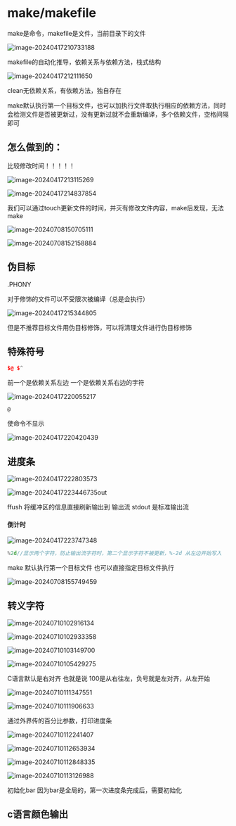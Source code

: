 # make/makefile

make是命令，makefile是文件，当前目录下的文件

![image-20240417210733188](C:\Users\30780\AppData\Roaming\Typora\typora-user-images\image-20240417210733188.png)

makefile的自动化推导，依赖关系与依赖方法，栈式结构

![image-20240417212111650](C:\Users\30780\AppData\Roaming\Typora\typora-user-images\image-20240417212111650.png)

clean无依赖关系，有依赖方法，独自存在

make默认执行第一个目标文件，也可以加执行文件取执行相应的依赖方法，同时会检测文件是否被更新过，没有更新过就不会重新编译，多个依赖文件，空格间隔即可

## 怎么做到的：

比较修改时间！！！！！

![image-20240417213115269](C:\Users\30780\AppData\Roaming\Typora\typora-user-images\image-20240417213115269.png)

![image-20240417214837854](C:\Users\30780\AppData\Roaming\Typora\typora-user-images\image-20240417214837854.png)

我们可以通过touch更新文件的时间，并灭有修改文件内容，make后发现，无法make

![image-20240708150705111](C:\Users\30780\AppData\Roaming\Typora\typora-user-images\image-20240708150705111.png)



![image-20240708152158884](C:\Users\30780\AppData\Roaming\Typora\typora-user-images\image-20240708152158884.png)

## 伪目标

.PHONY

对于修饰的文件可以不受限次被编译（总是会执行）

![image-20240417215344805](C:\Users\30780\AppData\Roaming\Typora\typora-user-images\image-20240417215344805.png)

但是不推荐目标文件用伪目标修饰，可以将清理文件进行伪目标修饰

## 特殊符号

```c++
$@ $^
```

前一个是依赖关系左边  一个是依赖关系右边的字符

![image-20240417220055217](C:\Users\30780\AppData\Roaming\Typora\typora-user-images\image-20240417220055217.png)

```
@
```

使命令不显示

![image-20240417220420439](C:\Users\30780\AppData\Roaming\Typora\typora-user-images\image-20240417220420439.png)

## 进度条

![image-20240417222803573](C:\Users\30780\AppData\Roaming\Typora\typora-user-images\image-20240417222803573.png)

![image-20240417223446735](C:\Users\30780\AppData\Roaming\Typora\typora-user-images\image-20240417223446735.png)out

ffush  将缓冲区的信息直接刷新输出到 输出流  stdout 是标准输出流

#### 倒计时

![image-20240417223747348](C:\Users\30780\AppData\Roaming\Typora\typora-user-images\image-20240417223747348.png)

```c++
%2d//显示两个字符，防止输出流字符时，第二个显示字符不被更新，%-2d 从左边开始写入
```

make 默认执行第一个目标文件  也可以直接指定目标文件执行

![image-20240708155749459](C:\Users\30780\AppData\Roaming\Typora\typora-user-images\image-20240708155749459.png)

## 转义字符

![image-20240710102916134](C:\Users\30780\AppData\Roaming\Typora\typora-user-images\image-20240710102916134.png)



![image-20240710102933358](C:\Users\30780\AppData\Roaming\Typora\typora-user-images\image-20240710102933358.png)

![image-20240710103149700](C:\Users\30780\AppData\Roaming\Typora\typora-user-images\image-20240710103149700.png)

![image-20240710105429275](C:\Users\30780\AppData\Roaming\Typora\typora-user-images\image-20240710105429275.png)

C语言默认是右对齐 也就是说 100是从右往左，负号就是左对齐，从左开始

![image-20240710111347551](C:\Users\30780\AppData\Roaming\Typora\typora-user-images\image-20240710111347551.png)

![image-20240710111906633](C:\Users\30780\AppData\Roaming\Typora\typora-user-images\image-20240710111906633.png)

通过外界传的百分比参数，打印进度条

![image-20240710112241407](C:\Users\30780\AppData\Roaming\Typora\typora-user-images\image-20240710112241407.png)

![image-20240710112653934](C:\Users\30780\AppData\Roaming\Typora\typora-user-images\image-20240710112653934.png)

![image-20240710112848335](C:\Users\30780\AppData\Roaming\Typora\typora-user-images\image-20240710112848335.png)

![image-20240710113126988](C:\Users\30780\AppData\Roaming\Typora\typora-user-images\image-20240710113126988.png)

初始化bar 因为bar是全局的，第一次进度条完成后，需要初始化

## c语言颜色输出
